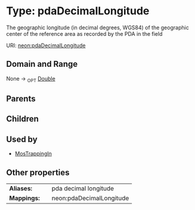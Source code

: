 
# Type: pdaDecimalLongitude


The geographic longitude (in decimal degrees, WGS84) of the geographic center of the reference area as recorded by the PDA in the field

URI: [neon:pdaDecimalLongitude](https://data.neonscience.org/pdaDecimalLongitude)


## Domain and Range

None ->  <sub>OPT</sub> [Double](types/Double.md)

## Parents


## Children


## Used by

 * [MosTrappingIn](MosTrappingIn.md)

## Other properties

|  |  |  |
| --- | --- | --- |
| **Aliases:** | | pda decimal longitude |
| **Mappings:** | | neon:pdaDecimalLongitude |

